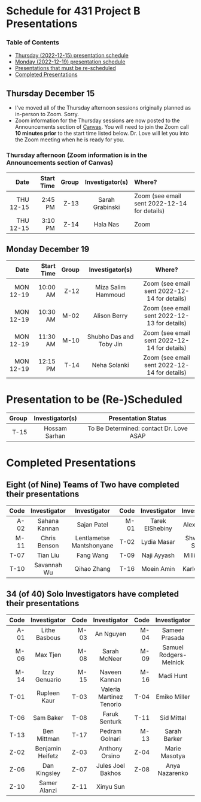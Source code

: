 # Schedule for 431 Project B Presentations

### Table of Contents

- [Thursday (2022-12-15) presentation schedule](#thursday-december-15)
- [Monday (2022-12-19) presentation schedule](#monday-december-19)
- [Presentations that must be re-scheduled](#presentations-to-be-re-scheduled)
- [Completed Presentations](#completed-presentations)

## Thursday December 15

- I've moved all of the Thursday afternoon sessions originally planned as in-person to Zoom. Sorry.
- Zoom information for the Thursday sessions are now posted to the Announcements section of [Canvas](https://canvas.case.edu/). You will need to join the Zoom call **10 minutes prior** to the start time listed below. Dr. Love will let you into the Zoom meeting when he is ready for you.

### Thursday afternoon (Zoom information is in the Announcements section of Canvas)

Date | Start Time | Group | Investigator(s) | Where?
----: | ----: | ----: | :-----------------------------: | :----------------
THU 12-15 | 2:45 PM | Z-13 | Sarah Grabinski | Zoom (see email sent 2022-12-14 for details)
THU 12-15 | 3:10 PM | Z-14 | Hala Nas | Zoom

## Monday December 19

Date | Start Time | Group | Investigator(s) | Where?
----: | ----: | ----: | :-----------------------------: | :----------------:
MON 12-19 | 10:00 AM | Z-12 | Miza Salim Hammoud | Zoom (see email sent 2022-12-14 for details)
MON 12-19 | 10:30 AM | M-02 | Alison Berry | Zoom (see email sent 2022-12-13 for details)
MON 12-19 | 11:30 AM | M-10 | Shubho Das and Toby Jin | Zoom (see email sent 2022-12-14 for details)
MON 12-19 | 12:15 PM | T-14 | Neha Solanki | Zoom (see email sent 2022-12-14 for details)

# Presentation to be (Re-)Scheduled

Group | Investigator(s) | Presentation Status
----: | :-----------------------------: | :--------------------: 
T-15 | Hossam Sarhan | To Be Determined: contact Dr. Love ASAP

# Completed Presentations

## Eight (of Nine) Teams of Two have completed their presentations

Code | Investigator | Investigator | Code | Investigator | Investigator
---: | :-----: | :-----: | ---: | :-----: | :-----:
A-02 | Sahana Kannan | Sajan Patel | M-01 | Tarek ElShebiny | Alex Gurgis
M-11 | Chris Benson | Lentlametse Mantshonyane | T-02 | Lydia Masar | Shwetank Singh
T-07 | Tian Liu | Fang Wang | T-09 | Naji Ayyash | Millie Zhou
T-10 | Savannah Wu | Qihao Zhang | T-16 | Moein Amin | Karlo Toljan

## 34 (of 40) Solo Investigators have completed their presentations

Code | Investigator | Code | Investigator | Code | Investigator | Code | Investigator
---: | :-----: | ---: | :-----: | ---: | :-----: | ---: | :-----: 
A-01 | Lithe Basbous | M-03 | An Nguyen | M-04 | Sameer Prasada | M-05 | Aqsa Khan 
M-06 | Max Tjen | M-08 | Sarah McNeer | M-09 | Samuel Rodgers-Melnick | M-12 | Bryan Abadie
M-14 | Izzy Genuario | M-15 | Naveen Kannan | M-16 | Madi Hunt | M-17 | Keisi Kotobelli
T-01 | Rupleen Kaur | T-03 | Valeria Martinez Tenorio | T-04 | Emiko Miller | T-05 | Meredith Zhang
T-06 | Sam Baker | T-08 | Faruk Senturk | T-11 | Sid Mittal | T-12 | Katie Hassett 
T-13 | Ben Mittman | T-17 | Pedram Golnari | M-13 | Sarah Barker | Z-01 | Kim Robbins
Z-02 | Benjamin Heifetz | Z-03 | Anthony Orsino | Z-04 | Marie Masotya | Z-05 | Yinglun Geng 
Z-06 | Dan Kingsley | Z-07 | Jules Joel Bakhos | Z-08 | Anya Nazarenko | Z-09 | Seth Bauer 
Z-10 | Samer Alanzi | Z-11 | Xinyu Sun | 

